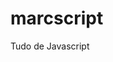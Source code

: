 # marcscript 
 Tudo de Javascript

<a href="https://marclipe.github.io/marcscript-/Verificador-de-Idade/modelo.html" target="_blank"></a> 
